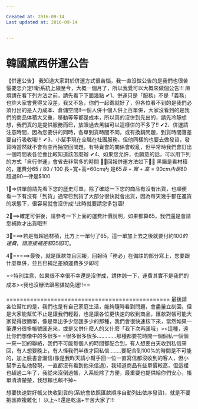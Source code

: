 ```yaml
---

Created at: 2016-09-14
Last updated at: 2016-09-14


---
```


# 韓國黛西併運公告


【併運公告】
我知道大家對於併運方式很苦惱，我一直沒做公告的是我們也很苦惱要怎介定!!新系統上線至今，大概一個月了，所以我覺可以大概來做個公告!!!
麻煩請在看下列方法之前，請先看下下面幾點
✔1、併運只是「服務」不是「義務」
 也許大家會覺得又沒差，我又不急，你們一起寄就好了，但各位看不到的是我們必須付出的是人力成本、倉儲空間!!一個人併十個人併上百單併，大家沒看到的是我們的商品体積大又重，移動等等都是成本，所以真的沒併到先出的，請先冷靜想想，我們真的是提供服務而巳，放眼過去黑貓可以這樣併的不多了!!
✔2、併運請注意時間，因為您要併的同時，各單到貨時間不同，或有換鍋問題，到貨時間落差要自行吸收哦!!!
✔3、小幫手現在全職在社團服務，但他同樣的也要去做發貨，發貨時當然就不會有空再抽空回問題，有特賣會的關係會較亂，但平常時我們會訂出一個時間表各位會比較知道該怎麼辦
✔4、如果您允許，也願意的話，可以用下列的方式「自行併運」會省去非常多的時間
 📣📣回報併運方法如下📣📣
黑貓是看材積的，運費分65 / 80 / 100
長+寬+高=60cm內 是$65
長+寬+高=90cm內 是$80
超過90一律是$100

1⃣=>併單前請先看下您的歷史訂單，除了確認一下您的商品有沒有出貨，也順便看一下有沒有「到貨」通常巳到貨了大部分很快就會出貨，因為每天幾乎都在進貨的狀態下，很容易就會沒併成!!此時就要請您多包涵!

2⃣==>確定可併後，請參考一下上面的運費計價說明，如果都算65，我們還是會請您補款才出貨哦!!!

3⃣===>若是有超過材積，比方上一單付了65，這一單加上去之後就要付約$100的運費，請直接補差額$35即可。

4⃣=====>最後，就是匯款並且回報，回報時「務必」在備註的部分寫上，您要跟什麼單併，並且巳補足差額運費多少即可

⭐⭐特別注意，如果很不幸很不幸還是沒併成，請体諒一下，運費其實不是我們的成本><我也沒辦法跟黑貓拗免運!!⭐⭐

\================================================
最後請各位幫忙的是，我們也是有自己家庭生活，能夠隨時看到問題，會盡量立刻回，但是大家能幫忙不止是讓我們輕鬆，也是讓各位更快速的收到商品，匯款對帳可能大家覺得很簡單，像是單出多少您匯多少的那種，我們會很快速核下來，當然如果一筆還分很多帳號匯進來，或是又併什麼人的又什麼「我下次再匯哦」><這種，遠比你們想像中的多很多= =很多很多很多.............那種都要花時間一個個私一個個一來一回的聯絡，我們不可能每個人的時間都配合到，有人想要白天收到私信來回，有人想要晚上，有人怪我們半夜才回私信........要配合到100%的時間是不可能的，加上臉書會漏信(像是我昨天請小幫手回一位一直寫信都沒收到的客人，但小幫手去私他發現，一直都沒有看到他來信過)，我知道商品有些單價較高，但這裡也超過二年了，我從來沒倒過帳，入系統除了方便，最重要也提供給你們安心，帳單清清楚楚，我想賴也賴不掉~

想要快速對好帳又快收到貨的(系統會依照匯款順序自動列出依序發貨)，就是不要把匯款複雜化！
以上~!!還是乾溫+辛苦大家了!!!

